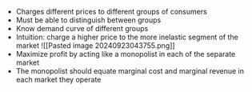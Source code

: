 - Charges different prices to different groups of consumers
- Must be able to distinguish between groups
- Know demand curve of different groups
- Intuition: charge a higher price to the more inelastic segment of the market
![[Pasted image 20240923043755.png]]
- Maximize profit by acting like a monopolist in each of the separate market
- The monopolist should equate marginal cost and marginal revenue in each market they operate